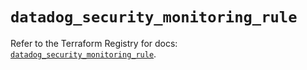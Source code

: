 # `datadog_security_monitoring_rule`

Refer to the Terraform Registry for docs: [`datadog_security_monitoring_rule`](https://registry.terraform.io/providers/datadog/datadog/3.63.0/docs/resources/security_monitoring_rule).
